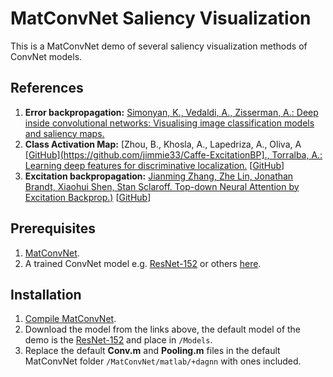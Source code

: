 # MatConvNet Saliency Visualization

This is a MatConvNet demo of several saliency visualization methods of ConvNet models.

## References
1. **Error backpropagation:** [Simonyan, K., Vedaldi, A., Zisserman, A.: Deep inside convolutional networks:
Visualising image classification models and saliency maps.](https://arxiv.org/abs/1312.6034)
2. **Class Activation Map:** [Zhou, B., Khosla, A., Lapedriza, A., Oliva, A [[GitHub](https://github.com/jimmie33/Caffe-ExcitationBP]., Torralba, A.: Learning deep features
for discriminative localization.](https://arxiv.org/abs/1512.04150) [[GitHub](https://github.com/metalbubble/CAM)]
3. **Excitation backpropagation:** [Jianming Zhang, Zhe Lin, Jonathan Brandt, Xiaohui Shen, Stan Sclaroff. Top-down Neural Attention by Excitation Backprop.)](http://cs-people.bu.edu/jmzhang/excitationbp.html) [[GitHub](https://github.com/jimmie33/Caffe-ExcitationBP)]

## Prerequisites
1. [MatConvNet](https://github.com/vlfeat/matconvnet).
2. A trained ConvNet model e.g. [ResNet-152](http://www.vlfeat.org/matconvnet/models/imagenet-resnet-152-dag.mat) or others [here](http://www.vlfeat.org/matconvnet/models/).

## Installation
1. [Compile MatConvNet](http://www.vlfeat.org/matconvnet/install/).
2. Download the model from the links above, the default model of the demo is the [ResNet-152](http://www.vlfeat.org/matconvnet/models/imagenet-resnet-152-dag.mat) and place in `/Models`.
3. Replace the default **Conv.m** and **Pooling.m** files in the default MatConvNet folder `/MatConvNet/matlab/+dagnn` with ones included.
